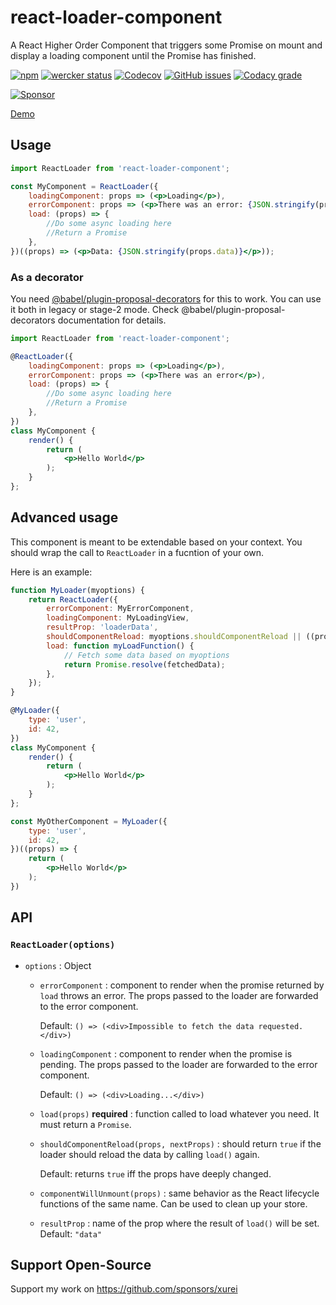 # react-loader-component

A React Higher Order Component that triggers some Promise on mount and display a loading component until the Promise has finished.

[![npm](https://img.shields.io/npm/v/react-loader-component.svg)](https://www.npmjs.com/package/react-loader-component)
[![wercker status](https://app.wercker.com/status/c154a6be090561352ba4a13b6090fcf2/s/master "wercker status")](https://app.wercker.com/project/byKey/c154a6be090561352ba4a13b6090fcf2)
[![Codecov](https://img.shields.io/codecov/c/github/xurei/react-loader-component.svg)](https://codecov.io/gh/xurei/react-loader-component)
[![GitHub issues](https://img.shields.io/github/issues/xurei/react-loader-component.svg)](https://github.com/xurei/react-loader-component/issues)
[![Codacy grade](https://img.shields.io/codacy/grade/97487e86a6644e8fb0f64cf4c2637ee1.svg)](https://www.codacy.com/app/xurei/react-loader-component)

[![Sponsor](https://img.shields.io/static/v1?label=Sponsor&message=%E2%9D%A4&logo=GitHub&link=<url>)](https://github.com/sponsors/xurei)

[Demo](https://react-loader-component.vercel.app)

## Usage
```jsx
import ReactLoader from 'react-loader-component';

const MyComponent = ReactLoader({
    loadingComponent: props => (<p>Loading</p>),
    errorComponent: props => (<p>There was an error: {JSON.stringify(props.data)}</p>),
    load: (props) => {
        //Do some async loading here
        //Return a Promise
    },
})((props) => (<p>Data: {JSON.stringify(props.data)}</p>));
```

### As a decorator
You need [@babel/plugin-proposal-decorators](https://babeljs.io/docs/en/next/babel-plugin-proposal-decorators.html) for this to work.
You can use it both in legacy or stage-2 mode. 
Check @babel/plugin-proposal-decorators documentation for details.

```jsx
import ReactLoader from 'react-loader-component';

@ReactLoader({
    loadingComponent: props => (<p>Loading</p>),
    errorComponent: props => (<p>There was an error</p>),
    load: (props) => {
        //Do some async loading here
        //Return a Promise
    },
})
class MyComponent {
    render() {
        return (
            <p>Hello World</p>
        );
    }
};
```

## Advanced usage
This component is meant to be extendable based on your context. 
You should wrap the call to `ReactLoader` in a fucntion of your own. 

Here is an example:
```jsx
function MyLoader(myoptions) {
    return ReactLoader({
        errorComponent: MyErrorComponent,
        loadingComponent: MyLoadingView,
        resultProp: 'loaderData',
        shouldComponentReload: myoptions.shouldComponentReload || ((props, nextProps) => !deepEqual(props, nextProps)),
        load: function myLoadFunction() {
            // Fetch some data based on myoptions
            return Promise.resolve(fetchedData);
        }, 
    });
}

@MyLoader({
    type: 'user',
    id: 42,
})
class MyComponent {
    render() {
        return (
            <p>Hello World</p>
        );
    }
};

const MyOtherComponent = MyLoader({
    type: 'user',
    id: 42,
})((props) => {
    return (
        <p>Hello World</p>
    );
})
```

## API

### `ReactLoader(options)`
- `options` : Object
  - `errorComponent` : 
    component to render when the promise returned by `load` throws an error.
    The props passed to the loader are forwarded to the error component.
    
    Default: `() => (<div>Impossible to fetch the data requested.</div>)`
    
  - `loadingComponent` : 
    component to render when the promise is pending.
    The props passed to the loader are forwarded to the error component.
    
    Default: `() => (<div>Loading...</div>)`
    
  - `load(props)` **required** : 
    function called to load whatever you need. It must return a `Promise`.
    
  - `shouldComponentReload(props, nextProps)` : 
    should return `true` if the loader should reload the data by calling `load()` again.
    
    Default: returns `true` iff the props have deeply changed.
    
  - `componentWillUnmount(props)` : 
    same behavior as the React lifecycle functions of the same name. 
    Can be used to clean up your store.
    
  - `resultProp` : 
    name of the prop where the result of `load()` will be set. Default: `"data"`
    
## Support Open-Source
Support my work on https://github.com/sponsors/xurei
